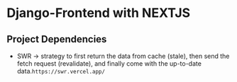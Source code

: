 # Django-Frontend with NEXTJS


## Project Dependencies
- SWR -> strategy to first return the data from cache (stale), then send the fetch request (revalidate), and finally come with the up-to-date data.`https://swr.vercel.app/`